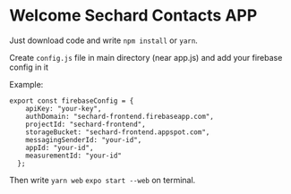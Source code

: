 # Welcome Sechard Contacts APP

Just download code and write ```npm install``` or ```yarn```.

Create ```config.js``` file in main directory (near app.js) and add your firebase config in it

Example:

```
export const firebaseConfig = {
    apiKey: "your-key",
    authDomain: "sechard-frontend.firebaseapp.com",
    projectId: "sechard-frontend",
    storageBucket: "sechard-frontend.appspot.com",
    messagingSenderId: "your-id",
    appId: "your-id",
    measurementId: "your-id"
  };
```

Then write ```yarn web``` ```expo start --web``` on terminal.
